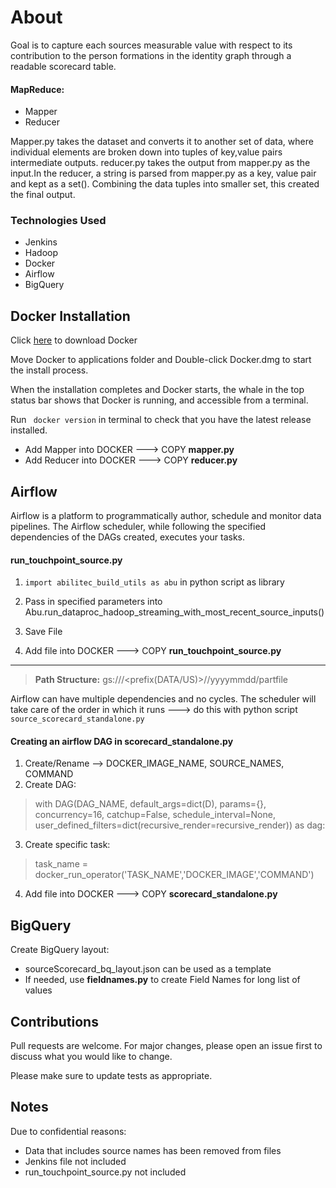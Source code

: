 # About

Goal is to capture each sources measurable value with respect to its contribution to the person formations in the identity graph through a readable scorecard table.


#### MapReduce: 
- Mapper
- Reducer

Mapper.py takes the dataset and converts it to another set of data, where individual elements are broken down into tuples of key,value pairs intermediate outputs. reducer.py takes the output from mapper.py as the input.In the reducer, a string is parsed from mapper.py as a key, value pair and kept as a set(). Combining the data tuples into smaller set, this created the final output. 

### Technologies Used
- Jenkins
- Hadoop
- Docker
- Airflow
- BigQuery
 

## Docker Installation

Click [here](https://hub.docker.com/editions/community/docker-ce-desktop-mac) to download Docker

Move Docker to applications folder and Double-click Docker.dmg to start the install process.

When the installation completes and Docker starts, the whale in the top status bar shows that Docker is running, and accessible from a terminal.

Run ``` docker version``` in terminal to check that you have the latest release installed.

- Add Mapper into DOCKER ---> COPY **mapper.py**
- Add Reducer into DOCKER ---> COPY **reducer.py**

## Airflow

Airflow is a platform to programmatically author, schedule and monitor data pipelines. The Airflow scheduler, while following the specified dependencies of the DAGs created, executes your tasks. 

#### run_touchpoint_source.py

1) ```import abilitec_build_utils as abu``` in python script as library

2) Pass in specified parameters into
Abu.run_dataproc_hadoop_streaming_with_most_recent_source_inputs()

3) Save File
4) Add file into DOCKER ---> COPY **run_touchpoint_source.py**
---

> **Path Structure:** gs://<bucket>/<prefix(DATA/US)>/<unique dataset name>/yyyymmdd/partfile


Airflow can have multiple dependencies and no cycles. The scheduler will take care of the order in which it runs --->  do this with python script ```source_scorecard_standalone.py```

#### Creating an airflow DAG in scorecard_standalone.py

1) Create/Rename --> DOCKER_IMAGE_NAME, SOURCE_NAMES, COMMAND
2) Create DAG:

> with DAG(DAG_NAME, default_args=dict(D), params={}, concurrency=16, catchup=False, schedule_interval=None, user_defined_filters=dict(recursive_render=recursive_render)) as dag:

3) Create specific task:
> task_name = docker_run_operator('TASK_NAME','DOCKER_IMAGE','COMMAND')

4) Add file into DOCKER ---> COPY **scorecard_standalone.py**


## BigQuery

Create BigQuery layout:
- sourceScorecard_bq_layout.json can be used as a template
- If needed, use **fieldnames.py** to create Field Names for long list of values



## Contributions
Pull requests are welcome. For major changes, please open an issue first to discuss what you would like to change.

Please make sure to update tests as appropriate.

## Notes
Due to confidential reasons:
- Data that includes source names has been removed from files
- Jenkins file not included
- run_touchpoint_source.py not included
